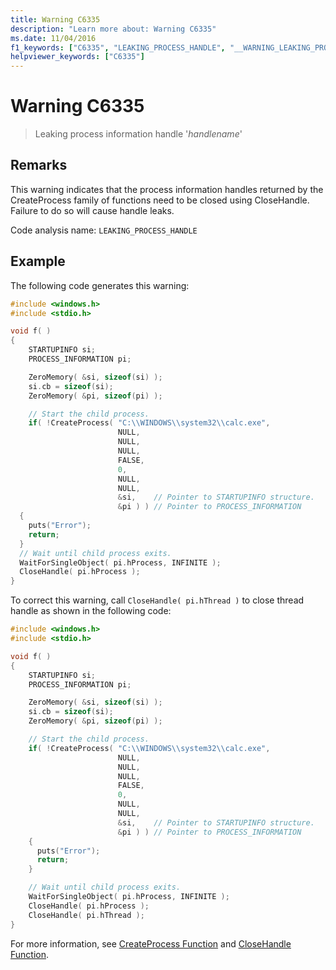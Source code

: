 ```yaml
---
title: Warning C6335
description: "Learn more about: Warning C6335"
ms.date: 11/04/2016
f1_keywords: ["C6335", "LEAKING_PROCESS_HANDLE", "__WARNING_LEAKING_PROCESS_HANDLE"]
helpviewer_keywords: ["C6335"]
---
```

# Warning C6335

> Leaking process information handle '*handlename*'

## Remarks

This warning indicates that the process information handles returned by the CreateProcess family of functions need to be closed using CloseHandle. Failure to do so will cause handle leaks.

Code analysis name: `LEAKING_PROCESS_HANDLE`

## Example

The following code generates this warning:

```cpp
#include <windows.h>
#include <stdio.h>

void f( )
{
    STARTUPINFO si;
    PROCESS_INFORMATION pi;

    ZeroMemory( &si, sizeof(si) );
    si.cb = sizeof(si);
    ZeroMemory( &pi, sizeof(pi) );

    // Start the child process.
    if( !CreateProcess( "C:\\WINDOWS\\system32\\calc.exe",
                        NULL,
                        NULL,
                        NULL,
                        FALSE,
                        0,
                        NULL,
                        NULL,
                        &si,    // Pointer to STARTUPINFO structure.
                        &pi ) ) // Pointer to PROCESS_INFORMATION
  {
    puts("Error");
    return;
  }
  // Wait until child process exits.
  WaitForSingleObject( pi.hProcess, INFINITE );
  CloseHandle( pi.hProcess );
}
```

To correct this warning, call `CloseHandle( pi.hThread )` to close thread handle as shown in the following code:

```cpp
#include <windows.h>
#include <stdio.h>

void f( )
{
    STARTUPINFO si;
    PROCESS_INFORMATION pi;

    ZeroMemory( &si, sizeof(si) );
    si.cb = sizeof(si);
    ZeroMemory( &pi, sizeof(pi) );

    // Start the child process.
    if( !CreateProcess( "C:\\WINDOWS\\system32\\calc.exe",
                        NULL,
                        NULL,
                        NULL,
                        FALSE,
                        0,
                        NULL,
                        NULL,
                        &si,    // Pointer to STARTUPINFO structure.
                        &pi ) ) // Pointer to PROCESS_INFORMATION
    {
      puts("Error");
      return;
    }

    // Wait until child process exits.
    WaitForSingleObject( pi.hProcess, INFINITE );
    CloseHandle( pi.hProcess );
    CloseHandle( pi.hThread );
}
```

For more information, see [CreateProcess Function](/windows/win32/api/processthreadsapi/nf-processthreadsapi-createprocessa) and [CloseHandle Function](/windows/win32/api/handleapi/nf-handleapi-closehandle).
